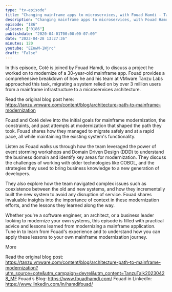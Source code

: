 ```yaml
---
type: "tv-episode"
title: "Changing mainframe apps to microservices, with Fouad Hamdi - Tanzu Talk"
description: "Changing mainframe apps to microservices, with Fouad Hamdi - Tanzu Talk"
episode: "186"
aliases: ["0186"]
publishdate: "2020-04-01T00:00:00-07:00"
date: "2023-04-28 13:27:36"
minutes: 120
youtube: "EEnwM-1Wjrc"
draft: "False"
---
```


In this episode, Coté is joined by Fouad Hamdi, to discuss a project he worked on to modernize of a 30-year-old mainframe app. Fouad provides a comprehensive breakdown of how he and his team at VMware Tanzu Labs approached this task, migrating a system relied on by over 3 million users from a mainframe infrastructure to a microservices architecture.

Read the original blog post here: https://tanzu.vmware.com/content/blog/architecture-path-to-mainframe-modernization

Fouad and Coté delve into the initial goals for mainframe modernization, the constraints, and past attempts at modernization that shaped the path they took. Fouad shares how they managed to migrate safely and at a rapid pace, all while maintaining the existing system's functionality.

Listen as Fouad walks us through how the team  leveraged the power of event storming workshops and Domain Driven Design (DDD) to understand the business domain and identify key areas for modernization. They discuss the challenges of working with older technologies like COBOL, and the strategies they used to bring business knowledge to a new generation of developers.

They also explore how the team navigated complex issues such as coexistence between the old and new systems, and how they incrementally built the new system to avoid any disruption of service. Fouad shares invaluable insights into the importance of context in these modernization efforts, and the lessons they learned along the way.

Whether you're a software engineer, an architect, or a business leader looking to modernize your own systems, this episode is filled with practical advice and lessons learned from modernizing a mainframe application. Tune in to learn from Fouad's experience and to understand how you can apply these lessons to your own mainframe modernization journey.

More

Read the original blog post: https://tanzu.vmware.com/content/blog/architecture-path-to-mainframe-modernization?utm_source=cote&utm_campaign=devrel&utm_content=TanzuTalk20230428_MF
Fouad’s Blog: https://www.fouadhamdi.com/
Fouad in LinkedIn: https://www.linkedin.com/in/hamdifouad/